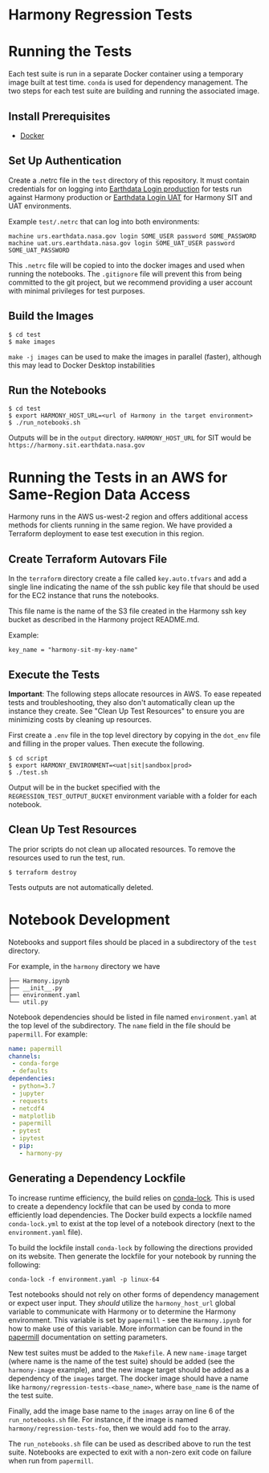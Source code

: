 # Harmony Regression Tests

# Running the Tests

Each test suite is run in a separate Docker container using a temporary image built at test time.
`conda` is used for dependency management. The two steps for each test suite are building and
running the associated image.

## Install Prerequisites

* [Docker](https://www.docker.com/get-started)

## Set Up Authentication
Create a .netrc file in the `test` directory of this repository. It must contain
credentials for on logging into [Earthdata Login production](https://urs.earthdata.nasa.gov)
for tests run against Harmony production or
[Earthdata Login UAT](https://uat.urs.earthdata.nasa.gov) for Harmony SIT and
UAT environments.

Example `test/.netrc` that can log into both environments:

    machine urs.earthdata.nasa.gov login SOME_USER password SOME_PASSWORD
    machine uat.urs.earthdata.nasa.gov login SOME_UAT_USER password SOME_UAT_PASSWORD

This `.netrc` file will be copied to into the docker images and used when running the
notebooks. The `.gitignore` file will prevent this from being committed to the
git project, but we recommend providing a user account with minimal privileges
for test purposes.

## Build the Images

    $ cd test
    $ make images

`make -j images` can be used to make the images in parallel (faster), although this may lead to
Docker Desktop instabilities

## Run the Notebooks

    $ cd test
    $ export HARMONY_HOST_URL=<url of Harmony in the target environment>
    $ ./run_notebooks.sh

Outputs will be in the `output` directory.
`HARMONY_HOST_URL` for SIT would be `https://harmony.sit.earthdata.nasa.gov`

# Running the Tests in an AWS for Same-Region Data Access

Harmony runs in the AWS us-west-2 region and offers additional access methods for
clients running in the same region.  We have provided a Terraform deployment to
ease test execution in this region.

## Create Terraform Autovars File
In the `terraform` directory create a file called `key.auto.tfvars` and
add a single line indicating the name of the ssh public key file that
should be used for the EC2 instance that runs the notebooks.

This file name is the name of the S3 file created in the Harmony ssh key bucket as described in the Harmony project README.md.

Example:
```
key_name = "harmony-sit-my-key-name"
```

## Execute the Tests

**Important**: The following steps allocate resources in AWS. To ease repeated
tests and troubleshooting, they also don't automatically clean up the instance
they create.  See "Clean Up Test Resources" to ensure you are minimizing costs
by cleaning up resources.

First create a `.env` file in the top level directory by copying in the `dot_env` file and filling
in the proper values. Then execute the following.

    $ cd script
    $ export HARMONY_ENVIRONMENT=<uat|sit|sandbox|prod>
    $ ./test.sh

Output will be in the bucket specified with the `REGRESSION_TEST_OUTPUT_BUCKET`
environment variable with a folder for each notebook.

## Clean Up Test Resources

The prior scripts do not clean up allocated resources.  To remove the resources
used to run the test, run.

    $ terraform destroy

Tests outputs are not automatically deleted.

# Notebook Development

Notebooks and support files should be placed in a subdirectory of the `test` directory.

For example, in the `harmony` directory we have

```
├── Harmony.ipynb
├── __init__.py
├── environment.yaml
└── util.py
```

 Notebook dependencies should be listed in file named `environment.yaml` at the top level of the
 subdirectory. The `name` field in the file should be `papermill`. For example:

 ```yaml
 name: papermill
channels:
  - conda-forge
  - defaults
dependencies:
  - python=3.7
  - jupyter
  - requests
  - netcdf4
  - matplotlib
  - papermill
  - pytest
  - ipytest
  - pip:
    - harmony-py
```

## Generating a Dependency Lockfile
To increase runtime efficiency, the build relies on
[conda-lock](https://pypi.org/project/conda-lock/). This is used to create a
dependency lockfile that can be used by conda to more efficiently load
dependencies. The Docker build expects a lockfile named `conda-lock.yml` to
exist at the top level of a notebook directory (next to the `environment.yaml`
file).

To build the lockfile install `conda-lock` by following the directions provided
on its website. Then generate the lockfile for your notebook by running the
following:

```
conda-lock -f environment.yaml -p linux-64
```

Test notebooks should not rely on other forms of dependency management or expect user input.
They _should_ utilize the `harmony_host_url` global variable to communicate with Harmony
or to determine the Harmony environment. This variable is set by `papermill` - see the
`Harmony.ipynb` for how to make use of this variable. More information can be found
in the [papermill](https://papermill.readthedocs.io/en/latest/usage-parameterize.html)
documentation on setting parameters.

New test suites must be added to the `Makefile`. A new `name-image` target (where name is the name of
the test suite) should be added (see the `harmony-image` example), and the new image target
should be added as a dependency of the `images` target. The docker image should have a name like
`harmony/regression-tests-<base_name>`, where `base_name` is the name of the test suite.

Finally, add the image base name to the `images` array on line 6 of the `run_notebooks.sh` file.
For instance, if the image is named `harmony/regression-tests-foo`, then we would add `foo` to the
array.

The `run_notebooks.sh` file can be used as described above to run the test suite. Notebooks are
expected to exit with a non-zero exit code on failure when run from `papermill`.
